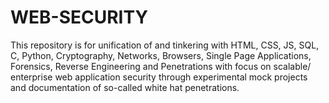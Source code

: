 # WEB-SECURITY
This repository is for unification of and tinkering with HTML, CSS, JS, SQL, C, Python, Cryptography, Networks, Browsers, Single Page Applications, Forensics, Reverse Engineering and Penetrations with focus on scalable/ enterprise web application security through experimental mock projects and documentation of so-called white hat penetrations.
